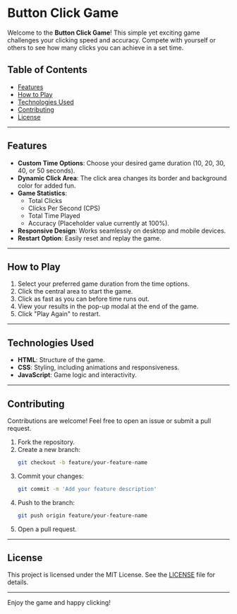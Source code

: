 # Button Click Game

Welcome to the **Button Click Game**! This simple yet exciting game challenges your clicking speed and accuracy. Compete with yourself or others to see how many clicks you can achieve in a set time.

## Table of Contents

- [Features](#features)
- [How to Play](#how-to-play)
- [Technologies Used](#technologies-used)
- [Contributing](#contributing)
- [License](#license)

---

## Features

- **Custom Time Options**: Choose your desired game duration (10, 20, 30, 40, or 50 seconds).
- **Dynamic Click Area**: The click area changes its border and background color for added fun.
- **Game Statistics**:
  - Total Clicks
  - Clicks Per Second (CPS)
  - Total Time Played
  - Accuracy (Placeholder value currently at 100%).
- **Responsive Design**: Works seamlessly on desktop and mobile devices.
- **Restart Option**: Easily reset and replay the game.

---

## How to Play

1. Select your preferred game duration from the time options.
2. Click the central area to start the game.
3. Click as fast as you can before time runs out.
4. View your results in the pop-up modal at the end of the game.
5. Click "Play Again" to restart.

---

## Technologies Used

- **HTML**: Structure of the game.
- **CSS**: Styling, including animations and responsiveness.
- **JavaScript**: Game logic and interactivity.

---

## Contributing

Contributions are welcome! Feel free to open an issue or submit a pull request.

1. Fork the repository.
2. Create a new branch:
   ```bash
   git checkout -b feature/your-feature-name
   ```
3. Commit your changes:
   ```bash
   git commit -m 'Add your feature description'
   ```
4. Push to the branch:
   ```bash
   git push origin feature/your-feature-name
   ```
5. Open a pull request.

---

## License

This project is licensed under the MIT License. See the [LICENSE](LICENSE) file for details.

---

Enjoy the game and happy clicking!


